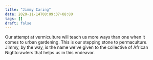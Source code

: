 ```yaml
---
title: "Jimmy Caring"
date: 2020-11-14T00:09:37+08:00
tags: []
draft: false
---
```

Our attempt at vermiculture will teach us more ways than one when it comes to urban gardening. 
This is our stepping stone to permaculture. 
Jimmy, by the way, is the name we've given to the collective of African Nightcrawlers that helps us in this endeavor.
